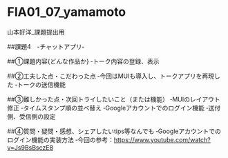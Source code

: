 # FIA01_07_yamamoto
山本好洋_課題提出用

##課題4　-チャットアプリ‐

##①課題内容{どんな作品か}
‐トーク内容の登録、表示

##②工夫した点・こだわった点
‐今回はMUIも導入し、トークアプリを再現した
‐トークの送信機能

##③難しかった点・次回トライしたいこと（または機能）
‐MUIのレイアウト修正
‐タイムスタンプ順の並べ替え
‐Googleアカウントでのログイン機能
‐送付側、受信側の設定

##④質問・疑問・感想、シェアしたいtips等なんでも
‐Googleアカウントでのログイン機能の実装方法
‐今回の参考：https://www.youtube.com/watch?v=Js9BsBsczE8

